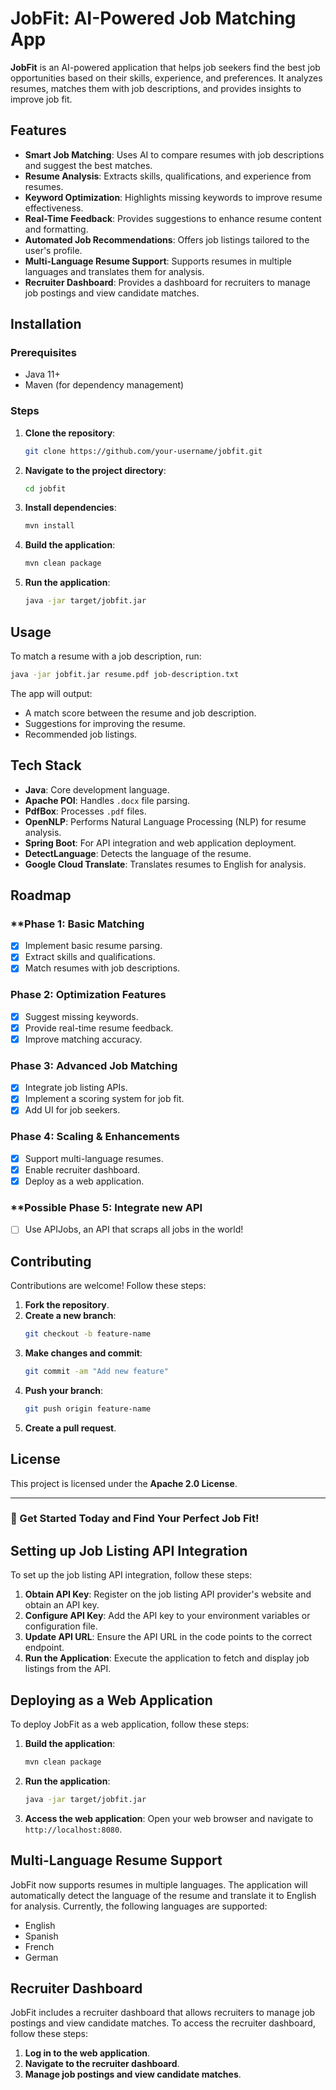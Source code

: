 # JobFit: AI-Powered Job Matching App

**JobFit** is an AI-powered application that helps job seekers find the best job opportunities based on their skills, experience, and preferences. It analyzes resumes, matches them with job descriptions, and provides insights to improve job fit.

## Features
- **Smart Job Matching**: Uses AI to compare resumes with job descriptions and suggest the best matches.
- **Resume Analysis**: Extracts skills, qualifications, and experience from resumes.
- **Keyword Optimization**: Highlights missing keywords to improve resume effectiveness.
- **Real-Time Feedback**: Provides suggestions to enhance resume content and formatting.
- **Automated Job Recommendations**: Offers job listings tailored to the user's profile.
- **Multi-Language Resume Support**: Supports resumes in multiple languages and translates them for analysis.
- **Recruiter Dashboard**: Provides a dashboard for recruiters to manage job postings and view candidate matches.

## Installation
### Prerequisites
- Java 11+
- Maven (for dependency management)

### Steps
1. **Clone the repository**:
   ```bash
   git clone https://github.com/your-username/jobfit.git
   ```
2. **Navigate to the project directory**:
   ```bash
   cd jobfit
   ```
3. **Install dependencies**:
   ```bash
   mvn install
   ```
4. **Build the application**:
   ```bash
   mvn clean package
   ```
5. **Run the application**:
   ```bash
   java -jar target/jobfit.jar
   ```

## Usage
To match a resume with a job description, run:
```bash
java -jar jobfit.jar resume.pdf job-description.txt
```
The app will output:
- A match score between the resume and job description.
- Suggestions for improving the resume.
- Recommended job listings.

## Tech Stack
- **Java**: Core development language.
- **Apache POI**: Handles `.docx` file parsing.
- **PdfBox**: Processes `.pdf` files.
- **OpenNLP**: Performs Natural Language Processing (NLP) for resume analysis.
- **Spring Boot**: For API integration and web application deployment.
- **DetectLanguage**: Detects the language of the resume.
- **Google Cloud Translate**: Translates resumes to English for analysis.

## Roadmap
### **Phase 1: Basic Matching
- [X] Implement basic resume parsing.
- [X] Extract skills and qualifications.
- [X] Match resumes with job descriptions.

### **Phase 2: Optimization Features**
- [X] Suggest missing keywords.
- [X] Provide real-time resume feedback.
- [X] Improve matching accuracy.

### **Phase 3: Advanced Job Matching**
- [X] Integrate job listing APIs.
- [X] Implement a scoring system for job fit.
- [X] Add UI for job seekers.

### **Phase 4: Scaling & Enhancements**
- [X] Support multi-language resumes.
- [X] Enable recruiter dashboard.
- [X] Deploy as a web application.

### **Possible Phase 5: Integrate new API
- [ ] Use APIJobs, an API that scraps all jobs in the world!

## Contributing
Contributions are welcome! Follow these steps:
1. **Fork the repository**.
2. **Create a new branch**:
   ```bash
   git checkout -b feature-name
   ```
3. **Make changes and commit**:
   ```bash
   git commit -am "Add new feature"
   ```
4. **Push your branch**:
   ```bash
   git push origin feature-name
   ```
5. **Create a pull request**.

## License
This project is licensed under the **Apache 2.0 License**.

---

### **🚀 Get Started Today and Find Your Perfect Job Fit!**

## Setting up Job Listing API Integration
To set up the job listing API integration, follow these steps:

1. **Obtain API Key**: Register on the job listing API provider's website and obtain an API key.
2. **Configure API Key**: Add the API key to your environment variables or configuration file.
3. **Update API URL**: Ensure the API URL in the code points to the correct endpoint.
4. **Run the Application**: Execute the application to fetch and display job listings from the API.

## Deploying as a Web Application
To deploy JobFit as a web application, follow these steps:

1. **Build the application**:
   ```bash
   mvn clean package
   ```
2. **Run the application**:
   ```bash
   java -jar target/jobfit.jar
   ```
3. **Access the web application**:
   Open your web browser and navigate to `http://localhost:8080`.

## Multi-Language Resume Support
JobFit now supports resumes in multiple languages. The application will automatically detect the language of the resume and translate it to English for analysis. Currently, the following languages are supported:
- English
- Spanish
- French
- German

## Recruiter Dashboard
JobFit includes a recruiter dashboard that allows recruiters to manage job postings and view candidate matches. To access the recruiter dashboard, follow these steps:

1. **Log in to the web application**.
2. **Navigate to the recruiter dashboard**.
3. **Manage job postings and view candidate matches**.
